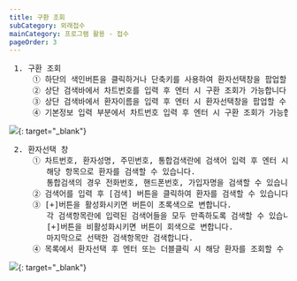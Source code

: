 ```yaml
---
title: 구환 조회
subCategory: 외래접수
mainCategory: 프로그램 활용 - 접수
pageOrder: 3
---
```


<pre>
 <t2><bold>1. 구환 조회</bold></t2>
     ① 하단의 색인버튼을 클릭하거나 단축키를 사용하여 환자선택창을 팝업할 수 있습니다.
     ② 상단 검색바에서 차트번호를 입력 후 엔터 시 구환 조회가 가능합니다.
     ③ 상단 검색바에서 환자이름을 입력 후 엔터 시 환자선택창을 팝업할 수 있습니다.
     ④ 기본정보 입력 부분에서 차트번호 입력 후 엔터 시 구환 조회가 가능합니다.
</pre>

[![](/images/{{page.url}}_1.png)](/images/{{page.url}}_1.png){: target="_blank"}

<pre>
 <t2><bold>2. 환자선택 창</bold></t2>
     ① 차트번호, 환자성명, 주민번호, 통합검색란에 검색어 입력 후 엔터 시 
        해당 항목으로 환자를 검색할 수 있습니다.
        통합검색의 경우 전화번호, 핸드폰번호, 가입자명을 검색할 수 있습니다.
     ② 검색어를 입력 후 [검색] 버튼을 클릭하여 환자를 검색할 수 있습니다.
     ③ [+]버튼을 활성화시키면 버튼이 초록색으로 변합니다. 
        각 검색항목란에 입력된 검색어들을 모두 만족하도록 검색할 수 있습니다.
        [+]버튼을 비활성화시키면 버튼이 회색으로 변합니다. 
        마지막으로 선택한 검색항목만 검색합니다.
     ④ 목록에서 환자선택 후 엔터 또는 더블클릭 시 해당 환자를 조회할 수 있습니다
</pre>
[![](/images/{{page.url}}_2.png)](/images/{{page.url}}_2.png){: target="_blank"}